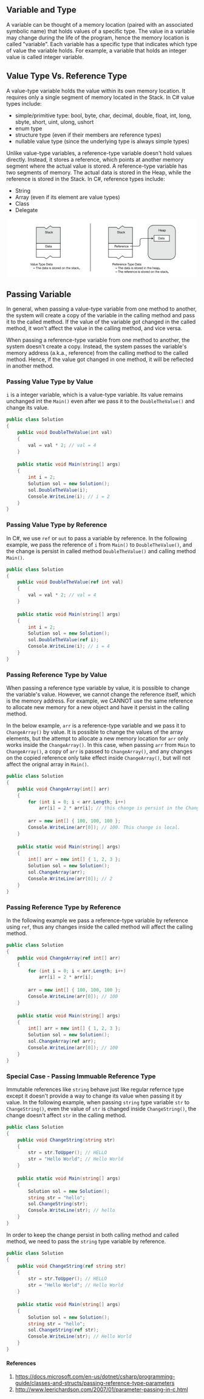 ## Variable and Type
A variable can be thought of a memory location (paired with an associated symbolic name) that holds values of a specific type. The value in a variable may change during the life of the program, hence the memory location is called "variable". Each variable has a specific type that indicates which type of value the variable holds. For example, a variable that holds an integer value is called integer variable.


## Value Type Vs. Reference Type
A value-type variable holds the value within its own memory location. It requires only a single segment of memory located in the Stack. In C# value types include:
- simple/primitive type: bool, byte, char, decimal, double, float, int, long, sbyte, short, uint, ulong, ushort
- enum type
- structure type (even if their members are reference types)
- nullable value type (since the underlying type is always simple types)


Unlike value-type variables, a reference-type variable doesn't hold values directly. Instead, it stores a reference, which points at another memory segment where the actual value is stored. A reference-type variable has two segments of memory. The actual data is stored in the Heap, while the reference is stored in the Stack. In C#, reference types include:
- String
- Array (even if its element are value types)
- Class
- Delegate

![](https://github.com/idanhuang/Learning_Note/blob/main/img/value_type_and_reference_type.PNG)


## Passing Variable
In general, when passing a value-type variable from one method to another, the system will create a copy of the variable in the calling method and pass it to the called method. If the value of the variable got changed in the called method, it won't affect the value in the calling method, and vice versa. 

When passing a reference-type variable from one method to another, the system doesn't create a copy. Instead, the system passes the variable's memory address (a.k.a., reference) from the calling method to the called method. Hence, if the value got changed in one method, it will be reflected in another method.


### Passing Value Type by Value
```i``` is a integer variable, which is a value-type variable. Its value remains unchanged int the ```Main()``` even after we pass it to the ```DoubleTheValue()``` and change its value.
```C#
public class Solution
{
    public void DoubleTheValue(int val)
    {
        val = val * 2; // val = 4
    }
    
    public static void Main(string[] args)
    {
        int i = 2;
        Solution sol = new Solution();        
        sol.DoubleTheValue(i);
        Console.WriteLine(i); // i = 2
    }
}
```

### Passing Value Type by Reference
In C#, we use ```ref``` or ```out``` to pass a variable by reference. In the following example, we pass the reference of ```i``` from ```Main()``` to ```DoubleTheValue()```, and the change is persist in called method ```DoubleTheValue()``` and calling method ```Main()```.
```C#
public class Solution
{
    public void DoubleTheValue(ref int val)
    {
        val = val * 2; // val = 4
    }
    
    public static void Main(string[] args)
    {
        int i = 2;
        Solution sol = new Solution();        
        sol.DoubleTheValue(ref i);
        Console.WriteLine(i); // i = 4
    }
}
```

### Passing Reference Type by Value 
When passing a reference type variable by value, it is possible to change the variable's value. However, we cannot change the reference itself, which is the memory address. For example, we CANNOT use the same reference to allocate new memory for a new object and have it persist in the calling method.

In the below example, ```arr``` is a reference-type variable and we pass it to ```ChangeArray()``` by value. It is possible to change the values of the array elements, but the attempt to allocate a new memory location for ```arr``` only  works inside the ```ChangeArray()```. In this case, when passing ```arr``` from ```Main``` to ```ChangeArray()```, a copy of ```arr``` is passed to ```ChangeArray()```, and any changes on the copied reference only take effect inside ```ChangeArray()```, but will not affect the orignal array in ```Main()```.
```C#
public class Solution
{
    public void ChangeArray(int[] arr)
    {
        for (int i = 0; i < arr.Length; i++)
            arr[i] = 2 * arr[i]; // this change is persist in the ChangeArray() and Main()

        arr = new int[] { 100, 100, 100 };
        Console.WriteLine(arr[0]); // 100. This change is local.
    }

    public static void Main(string[] args)
    {
        int[] arr = new int[] { 1, 2, 3 };
        Solution sol = new Solution();
        sol.ChangeArray(arr);
        Console.WriteLine(arr[0]); // 2
    }
}
```

### Passing Reference Type by Reference
In the following example we pass a reference-type variable by reference using ```ref```, thus any changes inside the called method will affect the calling method.
```C#
public class Solution
{
    public void ChangeArray(ref int[] arr)
    {
        for (int i = 0; i < arr.Length; i++)
            arr[i] = 2 * arr[i];

        arr = new int[] { 100, 100, 100 };
        Console.WriteLine(arr[0]); // 100
    }

    public static void Main(string[] args)
    {
        int[] arr = new int[] { 1, 2, 3 };
        Solution sol = new Solution();
        sol.ChangeArray(ref arr);
        Console.WriteLine(arr[0]); // 100
    }
}
```

### Special Case - Passing Immuable Reference Type
Immutable references like ```string``` behave just like regular refernce type except it doesn't provide a way to change its value when passing it by value. In the following example, when passing ```string``` type variable ```str``` to ```ChangeString()```, even the value of ```str``` is changed inside ```ChangeString()```, the change doesn't affect ```str``` in the calling method. 
```C#
public class Solution
{
    public void ChangeString(string str)
    {
        str = str.ToUpper(); // HELLO
        str = "Hello World"; // Hello World
    }

    public static void Main(string[] args)
    {
        Solution sol = new Solution();
        string str = "hello";
        sol.ChangeString(str);
        Console.WriteLine(str); // hello
    }
}
```

In order to keep the change persist in both calling method and called method, we need to pass the ```string``` type variable by reference.
```C#
public class Solution
{
    public void ChangeString(ref string str)
    {
        str = str.ToUpper(); // HELLO
        str = "Hello World"; // Hello World
    }

    public static void Main(string[] args)
    {
        Solution sol = new Solution();
        string str = "hello";
        sol.ChangeString(ref str);
        Console.WriteLine(str); // Hello World
    }
}
```

#### References
1. https://docs.microsoft.com/en-us/dotnet/csharp/programming-guide/classes-and-structs/passing-reference-type-parameters
2. http://www.leerichardson.com/2007/01/parameter-passing-in-c.html
